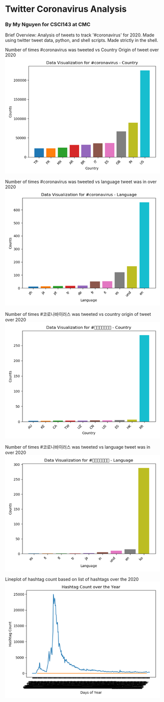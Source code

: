 # Twitter Coronavirus Analysis 
### By My Nguyen for CSCI143 at CMC  
    
Brief Overview: Analysis of tweets to track '#coronavirus' for 2020. Made using twitter tweet data, python, and shell scripts. Made strictly in the shell. 

Number of times #coronavirus was tweeted vs Country Origin of tweet over 2020 
![alt text](/output_plot_coronavirus_country.png)
 
Number of times #coronavirus was tweeted vs language tweet was in over 2020 
![alt text](/output_plot_coronavirus_language.png)
  
Number of times #코로나바이러스 was tweeted vs country origin of tweet over 2020 
![alt text](/output_plot_코로나바이러스_country.png)
  
Number of times #코로나바이러스 was tweeted vs language tweet was in over 2020 
![alt text](/output_plot_코로나바이러스_language.png)
  
Lineplot of hashtag count based on list of hashtags over the 2020 
![alt text](/hashtag_count.png)
